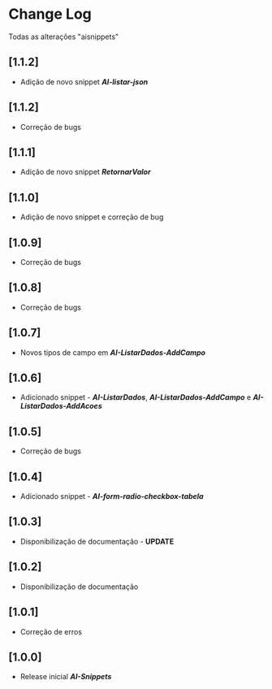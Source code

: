 # Change Log

Todas as alterações "aisnippets"

## [1.1.2]

-   Adição de novo snippet **_AI-listar-json_**

## [1.1.2]

-   Correção de bugs

## [1.1.1]

-   Adição de novo snippet **_RetornarValor_**

## [1.1.0]

-   Adição de novo snippet e correção de bug

## [1.0.9]

-   Correção de bugs

## [1.0.8]

-   Correção de bugs

## [1.0.7]

-   Novos tipos de campo em **_AI-ListarDados-AddCampo_**

## [1.0.6]

-   Adicionado snippet - **_AI-ListarDados_**, **_AI-ListarDados-AddCampo_** e **_AI-ListarDados-AddAcoes_**

## [1.0.5]

-   Correção de bugs

## [1.0.4]

-   Adicionado snippet - **_AI-form-radio-checkbox-tabela_**

## [1.0.3]

-   Disponibilização de documentação - **UPDATE**

## [1.0.2]

-   Disponibilização de documentação

## [1.0.1]

-   Correção de erros

## [1.0.0]

-   Release inicial **_AI-Snippets_**
